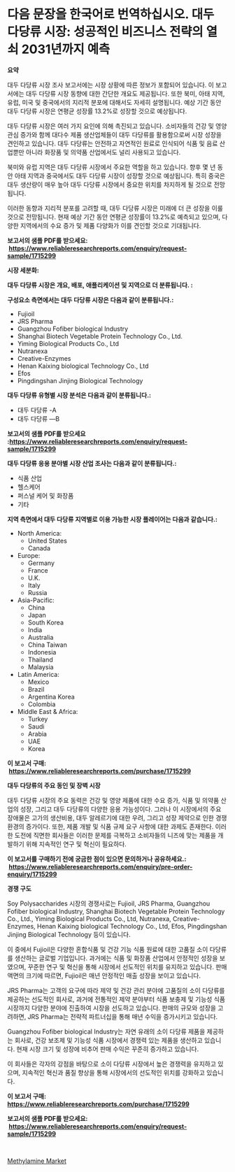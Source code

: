 <p><h1>다음 문장을 한국어로 번역하십시오. 대두 다당류 시장: 성공적인 비즈니스 전략의 열쇠 2031년까지 예측</h1></p><p><strong>요약</strong></p>
<p><p>대두 다당류 시장 조사 보고서에는 시장 상황에 따른 정보가 포함되어 있습니다. 이 보고서에는 대두 다당류 시장 동향에 대한 간단한 개요도 제공됩니다. 또한 북미, 아태 지역, 유럽, 미국 및 중국에서의 지리적 분포에 대해서도 자세히 설명됩니다. 예상 기간 동안 대두 다당류 시장은 연평균 성장률 13.2%로 성장할 것으로 예상됩니다.</p><p>대두 다당류 시장은 여러 가지 요인에 의해 촉진되고 있습니다. 소비자들의 건강 및 영양 관심 증가와 함께 대다수 제품 생산업체들이 대두 다당류를 활용함으로써 시장 성장을 견인하고 있습니다. 대두 다당류는 안전하고 자연적인 원료로 인식되어 식품 및 음료 산업뿐만 아니라 화장품 및 의약품 산업에서도 널리 사용되고 있습니다.</p><p>북미와 유럽 지역은 대두 다당류 시장에서 주요한 역할을 하고 있습니다. 향후 몇 년 동안 아태 지역과 중국에서도 대두 다당류 시장이 성장할 것으로 예상됩니다. 특히 중국은 대두 생산량이 매우 높아 대두 다당류 시장에서 중요한 위치를 차지하게 될 것으로 전망됩니다.</p><p>이러한 동향과 지리적 분포를 고려할 때, 대두 다당류 시장은 미래에 더 큰 성장을 이룰 것으로 전망됩니다. 현재 예상 기간 동안 연평균 성장률이 13.2%로 예측되고 있으며, 다양한 지역에서의 수요 증가 및 제품 다양화가 이를 견인할 것으로 기대됩니다.</p></p>
<p><strong>보고서의 샘플 PDF를 받으세요: &nbsp;<a href="https://www.reliableresearchreports.com/enquiry/request-sample/1715299">https://www.reliableresearchreports.com/enquiry/request-sample/1715299</a></strong></p>
<p><strong>시장 세분화:</strong></p>
<p><strong> 대두 다당류 시장은 개요, 배포, 애플리케이션 및 지역으로 더 분류됩니다. :</strong></p>
<p><strong>구성요소 측면에서는 대두 다당류 시장은 다음과 같이 분류됩니다.:</strong></p>
<p><ul><li>Fujioil</li><li>JRS Pharma</li><li>Guangzhou Fofiber biological Industry</li><li>Shanghai Biotech Vegetable Protein Technology Co., Ltd.</li><li>Yiming Biological Products Co., Ltd</li><li>Nutranexa</li><li>Creative-Enzymes</li><li>Henan Kaixing biological Technology Co., Ltd</li><li>Efos</li><li>Pingdingshan Jinjing Biological Technology</li></ul></p>
<p><strong> 대두 다당류 유형별 시장 분석은 다음과 같이 분류됩니다.:</strong></p>
<p><ul><li>대두 다당류 -A</li><li>대두 다당류 —B</li></ul></p>
<p><strong>보고서의 샘플 PDF를 받으세요 :<a href="https://www.reliableresearchreports.com/enquiry/request-sample/1715299">https://www.reliableresearchreports.com/enquiry/request-sample/1715299</a></strong></p>
<p><strong> 대두 다당류 응용 분야별 시장 산업 조사는 다음과 같이 분류됩니다.:</strong></p>
<p><ul><li>식품 산업</li><li>헬스케어</li><li>퍼스널 케어 및 화장품</li><li>기타</li></ul></p>
<p><strong>지역 측면에서 대두 다당류 지역별로 이용 가능한 시장 플레이어는 다음과 같습니다.:</strong></p>
<p><ul>
    <li>
        North America:
        <ul>
            <li>United States</li>
            <li>Canada</li>
        </ul>
    </li>
    <li>
        Europe:
        <ul>
            <li>Germany</li>
            <li>France</li>
            <li>U.K.</li>
            <li>Italy</li>
            <li>Russia</li>
        </ul>
    </li>
    <li>
        Asia-Pacific:
        <ul>
            <li>China</li>
            <li>Japan</li>
            <li>South Korea</li>
            <li>India</li>
            <li>Australia</li>
            <li>China Taiwan</li>
            <li>Indonesia</li>
            <li>Thailand</li>
            <li>Malaysia</li>
        </ul>
    </li>
    <li>
        Latin America:
        <ul>
            <li>Mexico</li>
            <li>Brazil</li>
            <li>Argentina Korea</li>
            <li>Colombia</li>
        </ul>
    </li>
    <li>
        Middle East & Africa:
        <ul>
            <li>Turkey</li>
            <li>Saudi</li>
            <li>Arabia</li>
            <li>UAE</li>
            <li>Korea</li>
        </ul>
    </li>
    </ul></p>
<p><strong>이 보고서 구매: &nbsp;<a href="https://www.reliableresearchreports.com/purchase/1715299">https://www.reliableresearchreports.com/purchase/1715299</a></strong></p>
<p><strong>대두 다당류의 주요 동인 및 장벽 시장</strong></p>
<p><p>대두 다당류 시장의 주요 동력은 건강 및 영양 제품에 대한 수요 증가, 식품 및 의약품 산업의 성장, 그리고 대두 다당류의 다양한 응용 가능성이다. 그러나 이 시장에서의 주요 장애물은 고가의 생산비용, 대두 알레르기에 대한 우려, 그리고 성장 제약으로 인한 경쟁 환경의 증가이다. 또한, 제품 개발 및 식품 규제 요구 사항에 대한 과제도 존재한다. 이러한 도전에 직면한 회사들은 이러한 문제를 극복하고 소비자들의 니즈에 맞는 제품을 개발하기 위해 지속적인 연구 및 혁신이 필요하다.</p></p>
<p><strong>이 보고서를 구매하기 전에 궁금한 점이 있으면 문의하거나 공유하세요.: &nbsp;<a href="https://www.reliableresearchreports.com/enquiry/pre-order-enquiry/1715299">https://www.reliableresearchreports.com/enquiry/pre-order-enquiry/1715299</a></strong></p>
<p><strong>경쟁 구도</strong></p>
<p><p>Soy Polysaccharides 시장의 경쟁사로는 Fujioil, JRS Pharma, Guangzhou Fofiber biological Industry, Shanghai Biotech Vegetable Protein Technology Co., Ltd., Yiming Biological Products Co., Ltd, Nutranexa, Creative-Enzymes, Henan Kaixing biological Technology Co., Ltd, Efos, Pingdingshan Jinjing Biological Technology 등이 있습니다.</p><p>이 중에서 Fujioil은 다양한 혼합식품 및 건강 기능 식품 원료에 대한 고품질 소이 다당류를 생산하는 글로벌 기업입니다. 과거에는 식품 및 화장품 산업에서 안정적인 성장을 보였으며, 꾸준한 연구 및 혁신을 통해 시장에서 선도적인 위치를 유지하고 있습니다. 판매 액면의 크기에 따르면, Fujioil은 매년 안정적인 매출 성장을 보이고 있습니다.</p><p>JRS Pharma는 고객의 요구에 따라 제약 및 건강 관리 분야에 고품질의 소이 다당류를 제공하는 선도적인 회사로, 과거에 전통적인 제약 분야부터 식품 보충제 및 기능성 식품 시장까지 다양한 분야에 진출하여 시장을 선도하고 있습니다. 판매의 규모와 성장을 고려하면, JRS Pharma는 전략적 파트너십을 통해 매년 수익을 증가시키고 있습니다.</p><p>Guangzhou Fofiber biological Industry는 자연 유래의 소이 다당류 제품을 제공하는 회사로, 건강 보조제 및 기능성 식품 시장에서 경쟁력 있는 제품을 생산하고 있습니다. 현재 시장 크기 및 성장에 비추어 판매 수익은 꾸준히 증가하고 있습니다.</p><p>이 회사들은 각자의 강점을 바탕으로 소이 다당류 시장에서 높은 경쟁력을 유지하고 있으며, 지속적인 혁신과 품질 향상을 통해 시장에서의 선도적인 위치를 강화하고 있습니다.</p></p>
<p><strong>이 보고서 구매: &nbsp; <a href="https://www.reliableresearchreports.com/purchase/1715299">https://www.reliableresearchreports.com/purchase/1715299</a></strong></p>
<p><strong>보고서의 샘플 PDF를 받으세요: &nbsp;<a href="https://www.reliableresearchreports.com/enquiry/request-sample/1715299">https://www.reliableresearchreports.com/enquiry/request-sample/1715299</a></strong><strong></strong></p>
<p>&nbsp;</p>
<p><p><a href="https://lydian-appliance-61d.notion.site/Methylamine-Market-A-Comprehensive-Report-of-its-Market-Share-Growth-Trends-2024-2031-5049ad61dffd4ff498b13c9e608a54b4">Methylamine Market</a></p></p>
